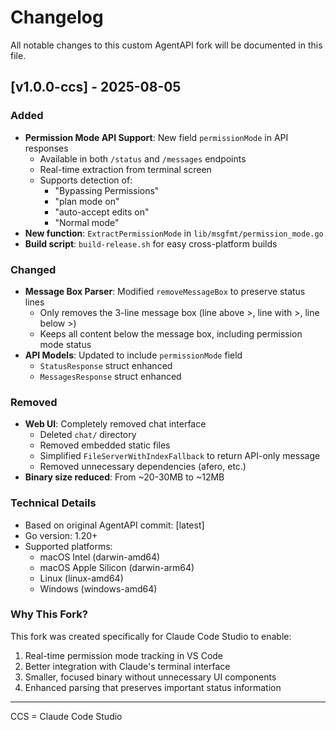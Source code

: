 # Changelog

All notable changes to this custom AgentAPI fork will be documented in this file.

## [v1.0.0-ccs] - 2025-08-05

### Added
- **Permission Mode API Support**: New field `permissionMode` in API responses
  - Available in both `/status` and `/messages` endpoints
  - Real-time extraction from terminal screen
  - Supports detection of:
    - "Bypassing Permissions"
    - "plan mode on"
    - "auto-accept edits on"
    - "Normal mode"
- **New function**: `ExtractPermissionMode` in `lib/msgfmt/permission_mode.go`
- **Build script**: `build-release.sh` for easy cross-platform builds

### Changed
- **Message Box Parser**: Modified `removeMessageBox` to preserve status lines
  - Only removes the 3-line message box (line above >, line with >, line below >)
  - Keeps all content below the message box, including permission mode status
- **API Models**: Updated to include `permissionMode` field
  - `StatusResponse` struct enhanced
  - `MessagesResponse` struct enhanced

### Removed
- **Web UI**: Completely removed chat interface
  - Deleted `chat/` directory
  - Removed embedded static files
  - Simplified `FileServerWithIndexFallback` to return API-only message
  - Removed unnecessary dependencies (afero, etc.)
- **Binary size reduced**: From ~20-30MB to ~12MB

### Technical Details
- Based on original AgentAPI commit: [latest]
- Go version: 1.20+
- Supported platforms:
  - macOS Intel (darwin-amd64)
  - macOS Apple Silicon (darwin-arm64)
  - Linux (linux-amd64)
  - Windows (windows-amd64)

### Why This Fork?
This fork was created specifically for Claude Code Studio to enable:
1. Real-time permission mode tracking in VS Code
2. Better integration with Claude's terminal interface
3. Smaller, focused binary without unnecessary UI components
4. Enhanced parsing that preserves important status information

---

CCS = Claude Code Studio